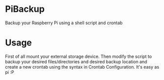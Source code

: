 PiBackup
========

Backup your Raspberry Pi using a shell script and crontab

Usage
========

First of all mount your external storage device. Then modify the script to backup your desired files/directories and desired backup location and create a new crontab using the syntax in Crontab Configuration. It's easy as pi :P
